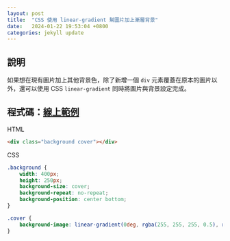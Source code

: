 ```yaml
---
layout: post
title:  "CSS 使用 linear-gradient 幫圖片加上漸層背景"
date:   2024-01-22 19:53:04 +0800
categories: jekyll update
---
```



## 說明
如果想在現有圖片加上其他背景色，除了新增一個 `div` 元素覆蓋在原本的圖片以外，還可以使用 CSS `linear-gradient` 同時將圖片與背景設定完成。

## 程式碼：[線上範例](https://codepen.io/anewway/pen/vYPZPvN)

HTML
```html
<div class="background cover"></div>
```

CSS
```css
.background {
    width: 400px;
    height: 250px;
    background-size: cover;
    background-repeat: no-repeat;
    background-position: center bottom;
}

.cover {
    background-image: linear-gradient(0deg, rgba(255, 255, 255, 0.5), rgba(255, 255, 255, 0.1)), url('https://images.unsplash.com/photo-1683009427500-71296178737f?q=80&w=2071&auto=format&fit=crop&ixlib=rb-4.0.3&ixid=M3wxMjA3fDF8MHxwaG90by1wYWdlfHx8fGVufDB8fHx8fA%3D%3D');
}
```
